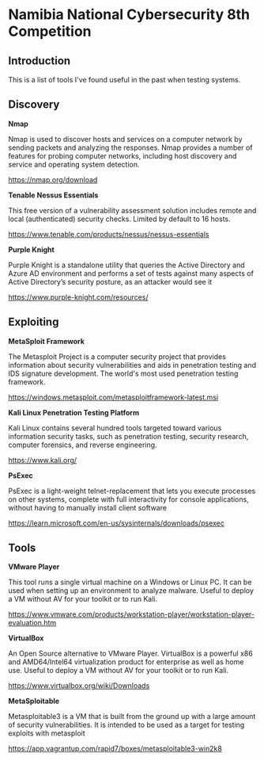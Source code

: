 # Namibia National Cybersecurity 8th Competition

## Introduction

This is a list of tools I've found useful in the past when testing systems.

## Discovery

**Nmap**

Nmap is used to discover hosts and services on a computer network by sending packets and analyzing the responses. Nmap provides a number of features for probing computer networks, including host discovery and service and operating system detection.

https://nmap.org/download

**Tenable Nessus Essentials**

This free version of a vulnerability assessment solution includes remote and local (authenticated) security checks. Limited by default to 16 hosts.

https://www.tenable.com/products/nessus/nessus-essentials

**Purple Knight**

Purple Knight is a standalone utility that queries the Active Directory and Azure AD environment and performs a set of tests against many aspects of Active Directory’s security posture, as an attacker would see it

https://www.purple-knight.com/resources/

## Exploiting

**MetaSploit Framework**

The Metasploit Project is a computer security project that provides information about security vulnerabilities and aids in penetration testing and IDS signature development. The world's most used penetration testing framework.

https://windows.metasploit.com/metasploitframework-latest.msi

**Kali Linux Penetration Testing Platform**

Kali Linux contains several hundred tools targeted toward various information security tasks, such as penetration testing, security research, computer forensics, and reverse engineering.

https://www.kali.org/

**PsExec**

PsExec is a light-weight telnet-replacement that lets you execute processes on other systems, complete with full interactivity for console applications, without having to manually install client software

https://learn.microsoft.com/en-us/sysinternals/downloads/psexec

## Tools

**VMware Player**

This tool runs a single virtual machine on a Windows or Linux PC. It can be used when setting up an environment to analyze malware.  Useful to deploy a VM without AV for your toolkit or to run Kali.

https://www.vmware.com/products/workstation-player/workstation-player-evaluation.htm

**VirtualBox**

An Open Source alternative to VMware Player. VirtualBox is a powerful x86 and AMD64/Intel64 virtualization product for enterprise as well as home use.  Useful to deploy a VM without AV for your toolkit or to run Kali.

https://www.virtualbox.org/wiki/Downloads

**MetaSploitable**

Metasploitable3 is a VM that is built from the ground up with a large amount of security vulnerabilities. It is intended to be used as a target for testing exploits with metasploit

https://app.vagrantup.com/rapid7/boxes/metasploitable3-win2k8

